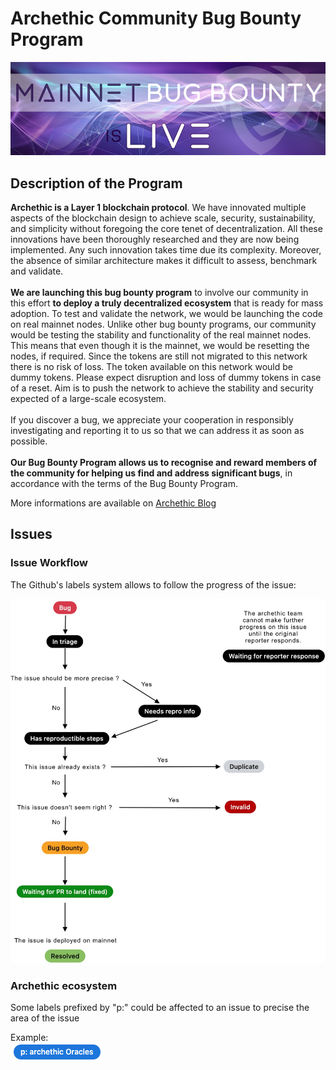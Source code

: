 # Archethic Community Bug Bounty Program

![Banner](assets/announcement_bug_bounty_banner.png?v=202207122)

## Description of the Program

**Archethic is a Layer 1 blockchain protocol**. We have innovated multiple aspects of the blockchain design to achieve scale, security, sustainability, and simplicity without foregoing the core tenet of decentralization. All these innovations have been thoroughly researched and they are now being implemented. Any such innovation takes time due its complexity. Moreover, the absence of similar architecture makes it difficult to assess, benchmark and validate.</br></br>
**We are launching this bug bounty program** to involve our community in this effort **to deploy a truly decentralized ecosystem** that is ready for mass adoption. To test and validate the network, we would be launching the code on real mainnet nodes. Unlike other bug bounty programs, our community would be testing the stability and functionality of the real mainnet nodes. This means that even though it is the mainnet, we would be resetting the nodes, if required. Since the tokens are still not migrated to this network there is no risk of loss. The token available on this network would be dummy tokens. Please expect disruption and loss of dummy tokens in case of a reset. Aim is to push the network to achieve the stability and security expected of a large-scale ecosystem.</br></br>
If you discover a bug, we appreciate your cooperation in responsibly investigating and reporting it to us so that we can address it as soon as possible.</br></br>
**Our Bug Bounty Program allows us to recognise and reward members of the community for helping us find and address significant bugs**, in accordance with the terms of the Bug Bounty Program.</br>

More informations are available on [Archethic Blog](https://blog.archethic.net/)

## Issues

### Issue Workflow

The Github's labels system allows to follow the progress of the issue:

![Issue Workflow](assets/Bug_Bounty_WF_Bug.jpg?v=202207121)

### Archethic ecosystem

Some labels prefixed by "p:" could be affected to an issue to precise the area of the issue

Example:</br>
![Label](assets/label_node.png?v=202207121)
